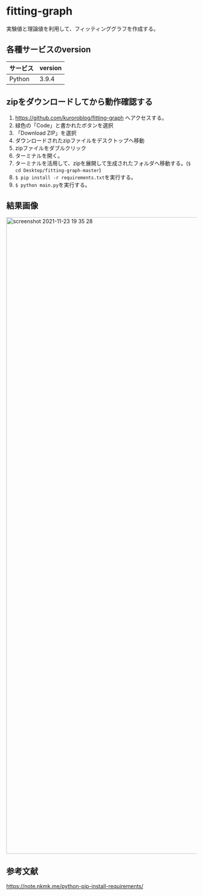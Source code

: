 # fitting-graph
実験値と理論値を利用して、フィッティンググラフを作成する。

## 各種サービスのversion

| サービス | version |
| ------------- | ------------- |
| Python  | 3.9.4  |

## zipをダウンロードしてから動作確認する
1. https://github.com/kuroroblog/fitting-graph へアクセスする。
2. 緑色の「Code」と書かれたボタンを選択
3. 「Download ZIP」を選択
4. ダウンロードされたzipファイルをデスクトップへ移動
5. zipファイルをダブルクリック
6. ターミナルを開く。
7. ターミナルを活用して、zipを展開して生成されたフォルダへ移動する。(`$ cd Desktop/fitting-graph-master`)
8. `$ pip install -r requirements.txt`を実行する。
9. `$ python main.py`を実行する。

## 結果画像
<img width="1680" alt="screenshot 2021-11-23 19 35 28" src="https://user-images.githubusercontent.com/23373288/143009113-f6158b5a-b16f-4c3e-9e20-493e70a8af45.png">

## 参考文献
https://note.nkmk.me/python-pip-install-requirements/
